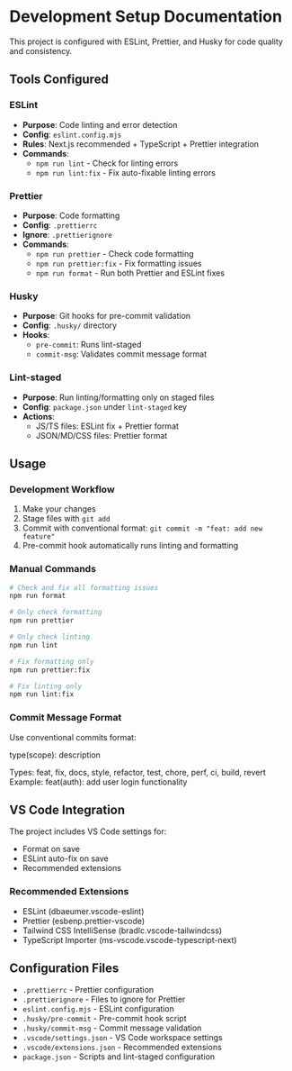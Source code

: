 # Development Setup Documentation

This project is configured with ESLint, Prettier, and Husky for code quality and consistency.

## Tools Configured

### ESLint

- **Purpose**: Code linting and error detection
- **Config**: `eslint.config.mjs`
- **Rules**: Next.js recommended + TypeScript + Prettier integration
- **Commands**:
  - `npm run lint` - Check for linting errors
  - `npm run lint:fix` - Fix auto-fixable linting errors

### Prettier

- **Purpose**: Code formatting
- **Config**: `.prettierrc`
- **Ignore**: `.prettierignore`
- **Commands**:
  - `npm run prettier` - Check code formatting
  - `npm run prettier:fix` - Fix formatting issues
  - `npm run format` - Run both Prettier and ESLint fixes

### Husky

- **Purpose**: Git hooks for pre-commit validation
- **Config**: `.husky/` directory
- **Hooks**:
  - `pre-commit`: Runs lint-staged
  - `commit-msg`: Validates commit message format

### Lint-staged

- **Purpose**: Run linting/formatting only on staged files
- **Config**: `package.json` under `lint-staged` key
- **Actions**:
  - JS/TS files: ESLint fix + Prettier format
  - JSON/MD/CSS files: Prettier format

## Usage

### Development Workflow

1. Make your changes
2. Stage files with `git add`
3. Commit with conventional format: `git commit -m "feat: add new feature"`
4. Pre-commit hook automatically runs linting and formatting

### Manual Commands

```bash
# Check and fix all formatting issues
npm run format

# Only check formatting
npm run prettier

# Only check linting
npm run lint

# Fix formatting only
npm run prettier:fix

# Fix linting only
npm run lint:fix
```

### Commit Message Format

Use conventional commits format:

type(scope): description

Types: feat, fix, docs, style, refactor, test, chore, perf, ci, build, revert
Example: feat(auth): add user login functionality

## VS Code Integration

The project includes VS Code settings for:

- Format on save
- ESLint auto-fix on save
- Recommended extensions

### Recommended Extensions

- ESLint (dbaeumer.vscode-eslint)
- Prettier (esbenp.prettier-vscode)
- Tailwind CSS IntelliSense (bradlc.vscode-tailwindcss)
- TypeScript Importer (ms-vscode.vscode-typescript-next)

## Configuration Files

- `.prettierrc` - Prettier configuration
- `.prettierignore` - Files to ignore for Prettier
- `eslint.config.mjs` - ESLint configuration
- `.husky/pre-commit` - Pre-commit hook script
- `.husky/commit-msg` - Commit message validation
- `.vscode/settings.json` - VS Code workspace settings
- `.vscode/extensions.json` - Recommended extensions
- `package.json` - Scripts and lint-staged configuration
